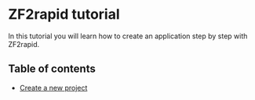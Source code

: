 # ZF2rapid tutorial

In this tutorial you will learn how to create an application step by step with
ZF2rapid.

## Table of contents

 * [Create a new project](create-project.md)

